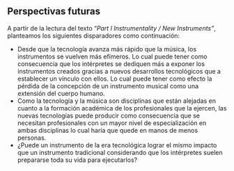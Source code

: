 ## Perspectivas futuras

A partir de la lectura del texto “_Part I Instrumentality / New Instruments”_, planteamos los siguientes disparadores como continuación:

- Desde que la tecnología avanza más rápido que la música, los instrumentos se vuelven más efímeros. Lo cual puede tener como consecuencia que los intérpretes se dediquen más a exponer los instrumentos creados gracias a nuevos desarrollos tecnológicos que a establecer un vínculo con ellos. Lo cual puede tener como efecto la pérdida de la concepción de un instrumento musical como una extensión del cuerpo humano.
- Como la tecnología y la música son disciplinas que están alejadas en cuanto a la formación académica de los profesionales que la ejercen, las nuevas tecnologías puede producir como consecuencia que se necesitan profesionales con un mayor nivel de especialización en ambas disciplinas lo cual haría que quede en manos de menos personas.
- ¿Puede un instrumento de la era tecnológica lograr el mismo impacto que un instrumento tradicional considerando que los intérpretes suelen prepararse toda su vida para ejecutarlos?